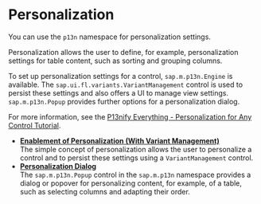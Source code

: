 <!-- loio75c08fdebf784575947927e052712bab -->

# Personalization

You can use the `p13n` namespace for personalization settings.

Personalization allows the user to define, for example, personalization settings for table content, such as sorting and grouping columns.

To set up personalization settings for a control, `sap.m.p13n.Engine` is available. The `sap.ui.fl.variants.VariantManagement` control is used to persist these settings and also offers a UI to manage view settings. `sap.m.p13n.Popup` provides further options for a personalization dialog.

For more information, see the [P13nify Everything - Personalization for Any Control Tutorial](https://github.com/SAP-samples/ui5-p13n-tutorial).

-   **[Enablement of Personalization \(With Variant Management\)](enablement-of-personalization-with-variant-management-f280251.md "The simple concept of
		personalization
		allows the user to personalize a
		control
		and to persist these settings using a VariantManagement
		control.")**  
The simple concept of personalization allows the user to personalize a control and to persist these settings using a `VariantManagement` control.
-   **[Personalization Dialog](personalization-dialog-a3c3c5e.md "The sap.m.p13n.Popup control in the sap.m.p13n
		namespace provides a dialog or popover for personalizing content, for example, of a table,
		such as selecting columns and adapting their order.")**  
The `sap.m.p13n.Popup` control in the `sap.m.p13n` namespace provides a dialog or popover for personalizing content, for example, of a table, such as selecting columns and adapting their order.

